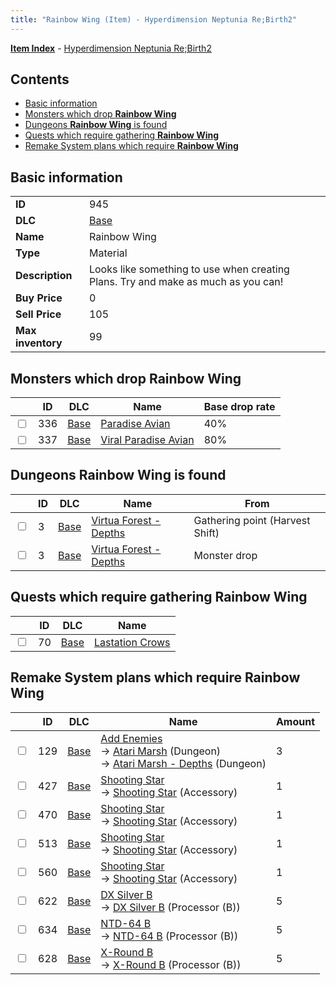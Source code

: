 ```yaml
---
title: "Rainbow Wing (Item) - Hyperdimension Neptunia Re;Birth2"
---
```


[**Item Index**](/neptunia/rb2/item/index.html) - [Hyperdimension Neptunia Re;Birth2](/neptunia/rb2)

## Contents

- [Basic information](#basic-information)
- [Monsters which drop **Rainbow Wing**](#monsters-which-drop-rainbow-wing)
- [Dungeons **Rainbow Wing** is found](#dungeons-rainbow-wing-is-found)
- [Quests which require gathering **Rainbow Wing**](#quests-which-require-gathering-rainbow-wing)
- [Remake System plans which require **Rainbow Wing**](#remake-system-plans-which-require-rainbow-wing)

## Basic information

|   |   |
| -- | -- |
| **ID** | 945 |
| **DLC** | [Base](/neptunia/rb2/dlc/0-base.html) |
| **Name** | Rainbow Wing |
| **Type** | Material |
| **Description** | Looks like something to use when creating Plans. Try and make as much as you can! |
| **Buy Price** | 0 |
| **Sell Price** | 105 |
| **Max inventory** | 99 |

## Monsters which drop **Rainbow Wing**

|    | ID | DLC | Name | Base drop rate |
| -- | -- | --- | ---- | -------------- |
| <input type="checkbox" id="rb2-monster-0-336" class="trackbox" /> | 336 | [Base](/neptunia/rb2/dlc/0-base.html) | [Paradise Avian](/neptunia/rb2/monster/0-336-paradise-avian.html) | 40% |
| <input type="checkbox" id="rb2-monster-0-337" class="trackbox" /> | 337 | [Base](/neptunia/rb2/dlc/0-base.html) | [Viral Paradise Avian](/neptunia/rb2/monster/0-337-viral-paradise-avian.html) | 80% |

## Dungeons **Rainbow Wing** is found

|    | ID | DLC | Name | From |
| -- | -- | --- | ---- | ---- |
| <input type="checkbox" id="rb2-dungeon-0-3" class="trackbox" /> | 3 | [Base](/neptunia/rb2/dlc/0-base.html) | [Virtua Forest - Depths](/neptunia/rb2/dungeon/0-3-virtua-forest-depths.html) | Gathering point (Harvest Shift) |
| <input type="checkbox" id="rb2-dungeon-0-3" class="trackbox" /> | 3 | [Base](/neptunia/rb2/dlc/0-base.html) | [Virtua Forest - Depths](/neptunia/rb2/dungeon/0-3-virtua-forest-depths.html) | Monster drop |

## Quests which require gathering **Rainbow Wing**

|    | ID | DLC | Name |
| -- | -- | --- | ---- |
| <input type="checkbox" id="rb2-quest-0-70" class="trackbox" /> | 70 | [Base](/neptunia/rb2/dlc/0-base.html) | [Lastation Crows](/neptunia/rb2/quest/0-70-lastation-crows.html) |

## Remake System plans which require **Rainbow Wing**

|    | ID | DLC | Name | Amount |
| -- | -- | --- | ---- | ------ |
| <input type="checkbox" id="rb2-remake-0-129" class="trackbox" /> | 129 | [Base](/neptunia/rb2/dlc/0-base.html) | [Add Enemies](/neptunia/rb2/remake/0-129-add-enemies.html)<br />→ [Atari Marsh](/neptunia/rb2/dungeon/0-18-atari-marsh.html) (Dungeon)<br />→ [Atari Marsh - Depths](/neptunia/rb2/dungeon/0-19-atari-marsh-depths.html) (Dungeon) | 3 |
| <input type="checkbox" id="rb2-remake-0-427" class="trackbox" /> | 427 | [Base](/neptunia/rb2/dlc/0-base.html) | [Shooting Star](/neptunia/rb2/remake/0-427-shooting-star.html)<br />→ [Shooting Star](/neptunia/rb2/item/0-2344-shooting-star.html) (Accessory) | 1 |
| <input type="checkbox" id="rb2-remake-0-470" class="trackbox" /> | 470 | [Base](/neptunia/rb2/dlc/0-base.html) | [Shooting Star](/neptunia/rb2/remake/0-470-shooting-star.html)<br />→ [Shooting Star](/neptunia/rb2/item/0-2401-shooting-star.html) (Accessory) | 1 |
| <input type="checkbox" id="rb2-remake-0-513" class="trackbox" /> | 513 | [Base](/neptunia/rb2/dlc/0-base.html) | [Shooting Star](/neptunia/rb2/remake/0-513-shooting-star.html)<br />→ [Shooting Star](/neptunia/rb2/item/0-2460-shooting-star.html) (Accessory) | 1 |
| <input type="checkbox" id="rb2-remake-0-560" class="trackbox" /> | 560 | [Base](/neptunia/rb2/dlc/0-base.html) | [Shooting Star](/neptunia/rb2/remake/0-560-shooting-star.html)<br />→ [Shooting Star](/neptunia/rb2/item/0-2527-shooting-star.html) (Accessory) | 1 |
| <input type="checkbox" id="rb2-remake-0-622" class="trackbox" /> | 622 | [Base](/neptunia/rb2/dlc/0-base.html) | [DX Silver B](/neptunia/rb2/remake/0-622-dx-silver-b.html)<br />→ [DX Silver B](/neptunia/rb2/item/0-3247-dx-silver-b.html) (Processor (B)) | 5 |
| <input type="checkbox" id="rb2-remake-0-634" class="trackbox" /> | 634 | [Base](/neptunia/rb2/dlc/0-base.html) | [NTD-64 B](/neptunia/rb2/remake/0-634-ntd-64-b.html)<br />→ [NTD-64 B](/neptunia/rb2/item/0-3349-ntd-64-b.html) (Processor (B)) | 5 |
| <input type="checkbox" id="rb2-remake-0-628" class="trackbox" /> | 628 | [Base](/neptunia/rb2/dlc/0-base.html) | [X-Round B](/neptunia/rb2/remake/0-628-x-round-b.html)<br />→ [X-Round B](/neptunia/rb2/item/0-3295-x-round-b.html) (Processor (B)) | 5 |